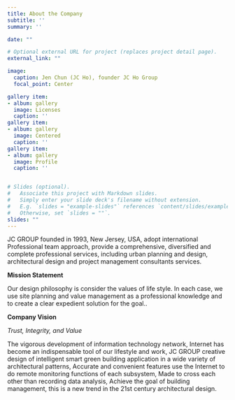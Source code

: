 ```yaml
---
title: About the Company
subtitle: ''
summary: ''

date: ""

# Optional external URL for project (replaces project detail page).
external_link: ""

image:
  caption: Jen Chun (JC Ho), founder JC Ho Group
  focal_point: Center

gallery item:
- album: gallery
  image: Licenses
  caption: ''
gallery item:
- album: gallery
  image: Centered
  caption: ''
gallery item:
- album: gallery
  image: Profile
  caption: ''


# Slides (optional).
#   Associate this project with Markdown slides.
#   Simply enter your slide deck's filename without extension.
#   E.g. `slides = "example-slides"` references `content/slides/example-slides.md`.
#   Otherwise, set `slides = ""`.
slides: ""
---
```


JC GROUP founded in 1993, New Jersey, USA, adopt international Professional team approach,  provide a comprehensive, diversified and complete professional services, including urban planning and design, architectural design and project management consultants services.

**Mission Statement**

Our design philosophy is consider the values of life style. In each case, we use site planning and value management as a professional knowledge and to create a clear expedient solution for the goal.. 

  
**Company Vision**

_Trust, Integrity, and Value_

The vigorous development of information technology network, Internet has become an indispensable tool of our lifestyle and work, 
 JC GROUP  creative design of intelligent smart green building application in a wide variety of architectural patterns, Accurate and convenient features use the Internet to do remote monitoring functions of each subsystem, Made to cross each other than recording data analysis, Achieve the goal of building management, this is a new trend in the 21st century architectural design.












